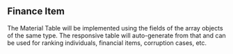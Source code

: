 ## Finance Item

The Material Table will be implemented using
the fields of the array objects of the same
type. The responsive table will auto-generate
from that and can be used for ranking individuals,
financial items, corruption cases, etc. 
